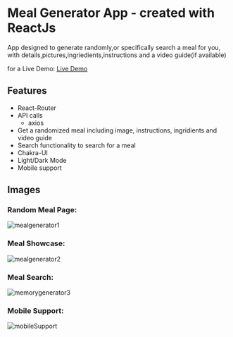 # Meal Generator App - created with ReactJs

App designed to generate randomly,or specifically search a meal for you, with details,pictures,ingriedients,instructions and a video guide(if available)

for a Live Demo: [Live Demo](https://meal-generator-lr.netlify.app)

## Features

- React-Router
- API calls
  - axios
- Get a randomized meal including image, instructions, ingridients and video guide
- Search functionality to search for a meal
- Chakra-UI
- Light/Dark Mode
- Mobile support

## Images
### Random Meal Page:
![mealgenerator1](https://user-images.githubusercontent.com/103745653/212391936-374a05de-53ea-4c7c-86ba-d5d77c94000b.JPG)
### Meal Showcase:
![mealgenerator2](https://user-images.githubusercontent.com/103745653/212391943-32658a91-af6d-4dbe-96ba-a9840bbe7d42.JPG)
### Meal Search:
![memorygenerator3](https://user-images.githubusercontent.com/103745653/212391945-7d64cd5b-e109-431a-9d79-dbdc2ee5aaed.JPG)
### Mobile Support:
![mobileSupport](https://user-images.githubusercontent.com/103745653/212425841-9942c631-55f1-4cb7-afbb-20e756339aa0.JPG)

